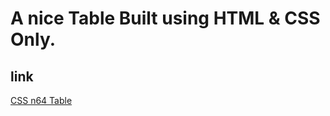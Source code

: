 # A nice Table Built using HTML & CSS Only.

## link 
[CSS n64 Table](https://pensive-tesla-39bb23.netlify.app/)
